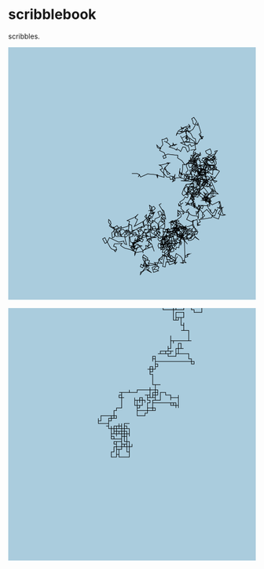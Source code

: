 # scribblebook

scribbles.

![scribble](https://raw.githubusercontent.com/brianfay/scribblebook/master/screenshots/scribble.png)


![straight scribble](https://raw.githubusercontent.com/brianfay/scribblebook/master/screenshots/scribble-straight.png)
